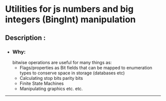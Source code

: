 # Utilities for js numbers and big integers (BingInt) manipulation
## Description :
 
- ### Why:
    bitwise operations are useful for many things as:
    - Flags/properties as Bit fields that can be mapped to enumeration types to conserve space in storage (databases etc)
    - Calculating stop bits parity bits 
    - Finite State Machines
    - Manipulating graphics etc. etc.


----------
 